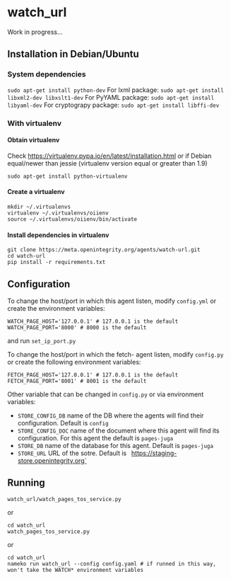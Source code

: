 # watch_url

Work in progress...

## Installation in Debian/Ubuntu

### System dependencies

`sudo apt-get install python-dev`
For lxml package:
 `sudo apt-get install libxml2-dev libxslt1-dev`
For PyYAML package:
`sudo apt-get install libyaml-dev`
For cryptograpy package:
`sudo apt-get install libffi-dev`

### With virtualenv

#### Obtain virtualenv

Check https://virtualenv.pypa.io/en/latest/installation.html or if Debian equal/newer than jessie (virtualenv version equal or greater than 1.9)

    sudo apt-get install python-virtualenv

#### Create a virtualenv

    mkdir ~/.virtualenvs
    virtualenv ~/.virtualenvs/oiienv
    source ~/.virtualenvs/oiienv/bin/activate

#### Install dependencies in virtualenv

    git clone https://meta.openintegrity.org/agents/watch-url.git
    cd watch-url
    pip install -r requirements.txt

## Configuration

To change the host/port in which this agent listen, modify `config.yml` or
create the environment variables:

    WATCH_PAGE_HOST='127.0.0.1' # 127.0.0.1 is the default
    WATCH_PAGE_PORT='8000' # 8000 is the default

and run `set_ip_port.py`

To change the host/port in which the fetch- agent listen, modify `config.py` or
create the following environment variables:

    FETCH_PAGE_HOST='127.0.0.1' # 127.0.0.1 is the default
    FETCH_PAGE_PORT='8001' # 8001 is the default

Other variable that can be changed in `config.py` or via environment variables:
 * `STORE_CONFIG_DB` name of the DB where the agents will find their
   configuration. Default is `config`
 * `STORE_CONFIG_DOC` name of the document where this agent will find its
   configuration. For this agent the default is `pages-juga`
 * `STORE_DB` name of the database for this agent. Default is `pages-juga`
 * `STORE_URL` URL of the sotre. Default is `
   `https://staging-store.openintegrity.org`

## Running

    watch_url/watch_pages_tos_service.py

or

    cd watch_url
    watch_pages_tos_service.py

or

    cd watch_url
    nameko run watch_url --config config.yaml # if runned in this way,
    won't take the WATCH* environment variables
